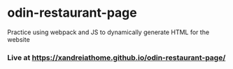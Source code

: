 # odin-restaurant-page

Practice using webpack and JS to dynamically generate HTML for the website

### Live at https://xandreiathome.github.io/odin-restaurant-page/
